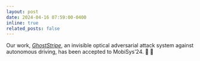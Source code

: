 ```yaml
---
layout: post
date: 2024-04-16 07:59:00-0400
inline: true
related_posts: false
---
```


Our work, *[GhostStripe](assets/pdf/MobiSys24-GhostStripe.pdf)*, an invisible optical adversarial attack system against autonomous driving, has been accepted to MobiSys’24. 👻 🌈